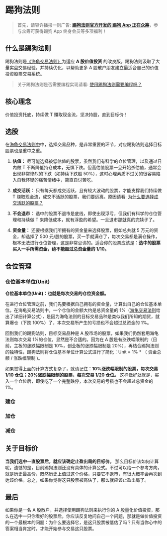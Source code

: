 # 踢狗法则

> 首先，请容许播报一则广告: [**踢狗法则官方开发的 踢狗 App 正在众筹**](./crowdfunding.md#踢狗-app-众筹说明)，参与众筹可获得踢狗 App 终身会员等多项福利！

## 什么是踢狗法则

踢狗法则是[《海龟交易法则》](./haigui.md)为适应 **A 股价值投资** 的改良版。踢狗法则汲取了大量实盘交易经验，并持续优化，以帮助更多 A 股散户朋友建立最适合自己的价值投资股票交易系统。

> 关于踢狗法则是否需要编程实现请看: [使用踢狗法则需要编程吗？](./qa/%E4%BD%BF%E7%94%A8%E8%B8%A2%E7%8B%97%E6%B3%95%E5%88%99%E9%9C%80%E8%A6%81%E7%BC%96%E7%A8%8B%E5%90%97%EF%BC%9F.md)

## 核心理念

价值投资托底，持续做 T 赚取现金流，坚决持股，直到目标价！

## 选股

在[海龟交易法则中](./haigui.md)中，选择交易品种，是非常重要的环节，对应踢狗法则选择目标股票也是重中之重。

1.  **估值：** 尽可能选择被低估值的股票，虽然我们有科学的仓位管理，以及通过日内做 T 不断降低持仓成本，无惧下跌。但高估值股票一旦开始杀估值，通常会出现非常惨烈的下跌（如持续下跌超 50%），这时心理素质不过关的很容易陷入自我怀疑的痛苦情绪中，简直自讨苦吃。

1.  **成交活跃：** 只有每天都成交活跃，且有较大波动的股票，才能支撑我们持续做 T 赚取现金流，成交不活跃的股票，我们要远离。原因请看: [为什么要选择成交活跃的股票？](./qa/%E4%B8%BA%E4%BB%80%E4%B9%88%E8%A6%81%E9%80%89%E6%8B%A9%E6%88%90%E4%BA%A4%E6%B4%BB%E8%B7%83%E7%9A%84%E8%82%A1%E7%A5%A8%EF%BC%9F.md)

1.  **不会退市：** 选中的股票不退市是底线，即使出现浮亏，但我们有科学的仓位管理和持续做 T 来降低成本，就有浮盈的希望。一旦退市那就真的完犊子了。

1.  **资金量：** 还要根据我们所拥有的资金量来选择股票，假如总共就 5 万元的资金，却选择了 500 元/股的股票，买一手就满仓了，每次交易都是满仓操作，根本无法进行仓位管理，这是非常忌讳的。适合你的股票应该是：**选中的股票买入一手所需资金，绝不能超过总资金量的 1/10。**

## 仓位管理

### 仓位基本单位(Unit)

**仓位基本单位(Unit)：也就是每次交易的仓位资金额。**

在进行仓位管理之前，我们先要根据自己拥有的资金量，计算出自己的仓位基本单位。在海龟交易法则中，一个仓位的金额大约是总资金量的 1%（[海龟交易法则](./haigui.md#仓位的基本单位-unit)给出了详细计算公式），是因为海龟法则的目标交易品种是类似我们所知的期货，就算爆仓（下跌 100%）了，本次交易所产生的亏损也不会超过总资金的 1%。

回到我们的踢狗法则，目标交易品种是 A 股市场的股票，如果我们仍然套用海龟法则每次交易 1%的仓位，显然是不合适的。因为在 A 股是有涨跌幅限制的（目前，主板的涨跌幅限制是 10%，创业板的涨跌幅限制是 20%），再结合踢狗法则的独特性，踢狗法则将仓位基本单位计算公式进行了简化：Unit = 1% \* （ 资金总额 / 涨跌幅限制 )。

如果觉得上面的计算方式复杂了，就请记住：**10%涨跌幅限制的股票，每次交易 1/10 仓位；20%涨跌幅限制的股票，每次交易 1/20 仓位。** 这样做好处就是，买入一个仓位后，即使吃了一个完整跌停，本次交易的亏损也不会超过总资金的 1%。

### 建仓

### 加仓

### 减仓

## 关于目标价

**当我们选中一直股票后，就应该确定止盈出局的目标价。** 那么目标价该如何计算呢，遗憾的是，目前踢狗法则还没有具体的计算公式。不过可以给一个参考方向，就是历史最高价，既然历史上值过这个价格，只要它不退市，有很大概率会再次到达该价格。总之，如果你觉得这只股票被高估了，那么就应该止盈出局了。

## 最后

如果你是一名 A 股散户，并选择使用踢狗法则来执行你的 A 股量化价值投资，那么在选中一只你看好的股票后，你应该反复地问自己一个问题，那就是做价值投资的一个最根本的问题：为什么要选择它，是这只股票被低估了吗？只有当你心中的答案相当肯定时，才能开始参与交易这只股票。
